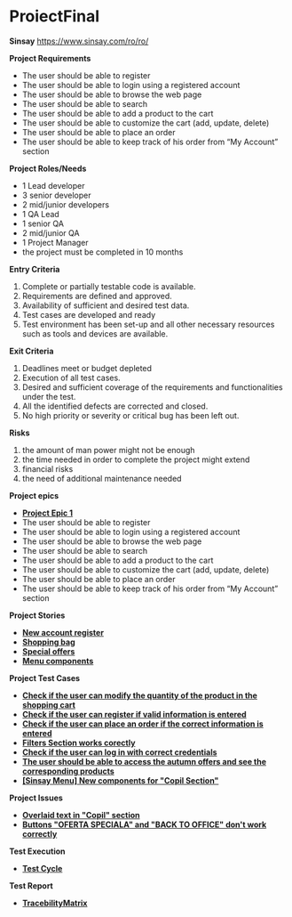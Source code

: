 # ProiectFinal

**Sinsay** https://www.sinsay.com/ro/ro/

**Project Requirements**

- The user should be able to register 
- The user should be able to login using a registered account 
- The user should be able to browse the web page 
- The user should be able to search 
- The user should be able to add a product to the cart 
- The user should be able to customize the cart (add, update, delete) 
- The user should be able to place an order 
- The user should be able to keep track of his order from “My Account” section 

**Project Roles/Needs**

- 1 Lead developer
- 3 senior developer
- 2 mid/junior developers
- 1 QA Lead
- 1 senior QA
- 2 mid/junior QA
- 1 Project Manager
- the project must be completed in 10 months

**Entry Criteria**

1. Complete or partially testable code is available.
2. Requirements are defined and approved.
3. Availability of sufficient and desired test data.
4. Test cases are developed and ready
5. Test environment has been set-up and all other necessary resources such as tools and devices are available.

**Exit Criteria**

1. Deadlines meet or budget depleted
2. Execution of all test cases.
3. Desired and sufficient coverage of the requirements and functionalities under the test.
4. All the identified defects are corrected and closed.
5. No high priority or severity or critical bug has been left out.

**Risks**

1. the amount of man power might not be enough
2. the time needed in order to complete the project might extend
3. financial risks
4. the need of additional maintenance needed

**Project epics**

- [ **Project Epic 1** ]( https://github.com/TinaLeo26/ProiectFinal/blob/main/Epic1.jpg )
- The user should be able to register
- The user should be able to login using a registered account
- The user should be able to browse the web page
- The user should be able to search
- The user should be able to add a product to the cart
- The user should be able to customize the cart (add, update, delete)
- The user should be able to place an order
- The user should be able to keep track of his order from “My Account” section

**Project Stories**

-  [ **New account register** ]( https://github.com/TinaLeo26/ProiectFinal/blob/main/New%20Account%20Register.jpg )
-  [ **Shopping bag** ]( https://github.com/TinaLeo26/ProiectFinal/blob/main/Shopping%20Bag.jpg )
-  [ **Special offers** ]( https://github.com/TinaLeo26/ProiectFinal/blob/main/Promotii%20speciale.PNG )
-  [ **Menu components** ]( https://github.com/TinaLeo26/ProiectFinal/blob/main/Menu%20componests.PNG )

**Project Test Cases**

-  [ **Check if the user can modify the quantity of the product in the shopping cart** ]( https://github.com/TinaLeo26/ProiectFinal/blob/main/Test%20cases-%20shopping%20bag.jpg )
-  [ **Check if the user can register if valid information is entered** ]( https://github.com/TinaLeo26/ProiectFinal/blob/main/Test%20cases-%20register.jpg )
-  [ **Check if the user can place an order if the correct information is entered** ]( https://github.com/TinaLeo26/ProiectFinal/blob/main/Order.PNG )
-  [ **Filters Section works corectly** ]( https://github.com/TinaLeo26/ProiectFinal/blob/main/Filters%20section.PNG )
-  [ **Check if the user can log in with correct credentials** ]( https://github.com/TinaLeo26/ProiectFinal/blob/main/Log%20in.PNG )
-  [ **The user should be able to access the autumn offers and see the corresponding products** ]( https://github.com/TinaLeo26/ProiectFinal/blob/main/Offers.PNG )
-  [ **[Sinsay Menu] New components for "Copil Section"** ]( https://github.com/TinaLeo26/ProiectFinal/blob/main/%5BSinsay%20Menu%5D.PNG )


**Project Issues**

- [ **Overlaid text in "Copil" section** ]( https://github.com/TinaLeo26/ProiectFinal/blob/main/Overlaid%20text%20in%20Copil%20section.PNG )
- [ **Buttons "OFERTA SPECIALA" and "BACK TO OFFICE" don't work correctly** ]( https://github.com/TinaLeo26/ProiectFinal/blob/main/Buttons%20don't%20work%20correctly.PNG )

**Test Execution**

- [ **Test Cycle** ]( https://github.com/TinaLeo26/ProiectFinal/blob/main/Test%20cycle.PNG )

**Test Report** 
- [ **TracebilityMatrix** ]( https://github.com/TinaLeo26/ProiectFinal/blob/main/Traceability%20Matrix.PNG )

